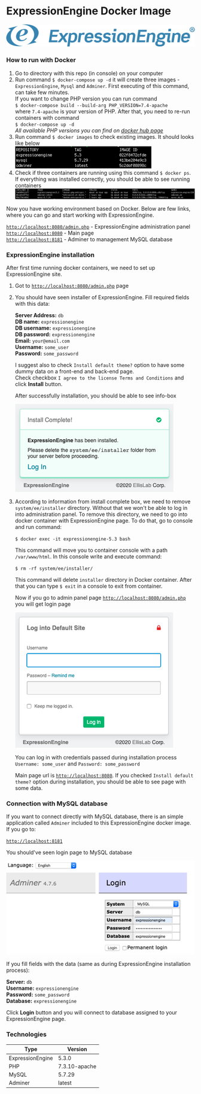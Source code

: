 ExpressionEngine Docker Image
========

![Docker images](images/expressionengine-logo.svg)

### How to run with Docker
1. Go to directory with this repo (in console) on your computer
2. Run command `$ docker-compose up -d` it will create three images - `ExpressionEngine`, `Mysql` and `Adminer`. First executing of this command, can take few minutes.  
If you want to change PHP version you can run command  
`$ docker-compose build --build-arg PHP_VERSION=7.4-apache`  
where `7.4-apache` is your version of PHP. After that, you need to re-run containers with command  
`$ docker-compose up -d`  
*All available PHP versions you can find on [docker hub page](https://hub.docker.com/_/php?tab=tags)* 
3. Run command `$ docker images` to check existing images. It should looks like below  
![Docker images](images/docker-ee-images.png) 
4. Check if three containers are running using this command `$ docker ps`. If everything was installed correctly, you should be able to see running containers  
![Docker containers](images/docker-ee-containers.png) 

Now you have working environment based on Docker. Below are few links, where you can go and start working with ExpressionEngine.

[`http://localhost:8080/admin.php`](http://localhost:8080/admin.php) - ExpressionEngine administration panel  
[`http://localhost:8080`](http://localhost:8080) - Main page  
[`http://localhost:8181`](http://localhost:8181) - Adminer to management MySQL database  

### ExpressionEngine installation
After first time running docker containers, we need to set up ExpressionEngine site. 
1. Got to [`http://localhost:8080/admin.php`](http://localhost:8080/admin.php) page
2. You should have seen installer of ExpressionEngine. Fill required fields with this data: 
 
    **Server Address:** `db`  
    **DB name:** `expressionengine`  
    **DB username:** `expressionengine`  
    **DB password:** `expressionengine`  
    **Email:** `your@email.com`  
    **Username:** `some_user`  
    **Password:** `some_password`  

    I suggest also to check `Install default theme?` option to have some dummy data on a front-end and back-end page.   
    Check checkbox `I agree to the license Terms and Conditions` and click **Install** button.  
    
    After successfully installation, you should be able to see info-box
    
    ![Docker containers](images/docker-ee-install.png)  

3. According to information from install complete box, we need to remove `system/ee/installer` directory. Without that we won't be able to log in into administration panel. To remove this directory, we need to go into docker container with ExpressionEngine page. To do that, go to console and run command:
   
    `$ docker exec -it expressionengine-5.3 bash`  
    
    This command will move you to container console with a path `/var/www/html`. In this console write and execute command:
    
    `$ rm -rf system/ee/installer/`
    
    This command will delete `installer` directory in Docker container. After that you can type `$ exit` in a console to exit from container.
    
    Now if you go to admin panel page [`http://localhost:8080/admin.php`](http://localhost:8080/admin.php) you will get login page
    
    ![Docker containers](images/docker-ee-login-page.png) 

    You can log in with credentials passed during installation process `Username: some_user` and `Password: some_password`

    Main page url is [`http://localhost:8080`](http://localhost:8080). If you checked `Install default theme?` option during installation, you should be able to see page with some data.
    
### Connection with MySQL database
If you want to connect directly with MySQL database, there is an simple application called `Adminer` included to this ExpressionEngine docker image. If you go to:

[`http://localhost:8181`](http://localhost:8181)

You should've seen login page to MySQL database

![Docker containers](images/docker-ee-adminer-login.png) 
   
If you fill fields with the data (same as during ExpressionEngine installation process):

**Server:** `db`  
**Username:** `expressionengine`  
**Password:** `some_password`  
**Database:** `expressionengine` 

Click **Login** button and you will connect to database assigned to your ExpressionEngine page. 

### Technologies

**Type** | **Version** |
--- | --- | 
ExpressionEngine | 5.3.0 |
PHP | 7.3.10-apache |
MySQL | 5.7.29 |
Adminer | latest |
